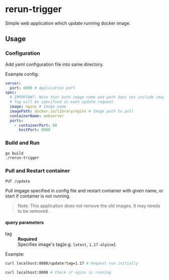 # rerun-trigger

Simple web application which update running docker image.

## Usage

### Configuration

Add yaml configuration file into same directory.

Example config:

```yaml
server:
  port: 8000 # Application port
spec:
  # IMPORTANT: Note that both image name and path does not include image tag.
  # Tag will be specified in each update request.
  image: nginx # Image name
  imagePath: docker.io/library/nginx # Image path to pull
  containerName: webserver
  ports:
    - containerPort: 80
      hostPort: 8080
```

### Build and Run

```bash
go build
./rerun-trigger
```

### Pull and Restart container

`PUT /update`

Pull imgage specified in config file and restart container with given name, or start if container is not running.

> Note: This application does not remove the old images. It may needs to be removed.

#### query parameters

<dl>
    <dt>tag</dt>
    <dd><b>Required</b></dd>
    <dd>Specifies image's tag(e.g. <code>latest</code>, <code>1.17-alpine</code>).</dd>
</dl>

Example:

```bash
curl localhost:8080/update?tag=1.17 # Request run initially

curl localhost:8000 # Check if nginx is running
```
